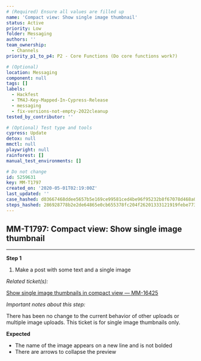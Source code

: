 ```yaml
---
# (Required) Ensure all values are filled up
name: 'Compact view: Show single image thumbnail'
status: Active
priority: Low
folder: Messaging
authors: ''
team_ownership:
  - Channels
priority_p1_to_p4: P2 - Core Functions (Do core functions work?)

# (Optional)
location: Messaging
component: null
tags: []
labels:
  - Hackfest
  - TM4J-Key-Mapped-In-Cypress-Release
  - messaging
  - fix-versions-not-empty-2022cleanup
tested_by_contributor: ''

# (Optional) Test type and tools
cypress: Update
detox: null
mmctl: null
playwright: null
rainforest: []
manual_test_environments: []

# Do not change
id: 5259631
key: MM-T1797
created_on: '2020-05-01T02:19:00Z'
last_updated: ''
case_hashed: d03667468ddee5657b5e169ce99581ced4be96f95232b8f67078d468a05db28d433da2a30704c75d3fd07ed43c54ca9a
steps_hashed: 286928778b2e2de64865e0cb655378fc204f26201333121919febe7736589c6ba2d6de75d628470d260d09909b2000fb
---
```


<!-- (Auto-generated) Based on frontmatter's "key" and "name" -->

## MM-T1797: Compact view: Show single image thumbnail

---

**Step 1**

1. Make a post with some text and a single image

_Related ticket(s):_

[Show single image thumbnails in compact view — MM-16425](https://mattermost.atlassian.net/browse/MM-16425)

_Important notes about this step:_

There has been no change to the current behavior of other uploads or multiple image uploads. This ticket is for single image thumbnails only.

**Expected**

- The name of the image appears on a new line and is not bolded
- There are arrows to collapse the preview

